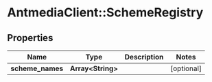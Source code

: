# AntmediaClient::SchemeRegistry

## Properties
Name | Type | Description | Notes
------------ | ------------- | ------------- | -------------
**scheme_names** | **Array&lt;String&gt;** |  | [optional] 


